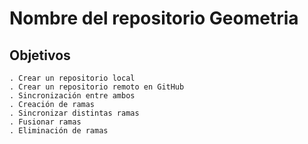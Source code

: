 # Nombre del repositorio Geometria

## Objetivos

	. Crear un repositorio local
	. Crear un repositorio remoto en GitHub
	. Sincronización entre ambos
	. Creación de ramas
	. Sincronizar distintas ramas
	. Fusionar ramas
	. Eliminación de ramas
